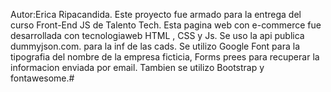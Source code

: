 Autor:Erica Ripacandida.
Este proyecto fue armado para la entrega del curso Front-End JS 
de Talento Tech. Esta pagina web con e-commerce fue desarrollada con tecnologiaweb  HTML , CSS y Js. Se uso la api publica dummyjson.com. para la inf de las cads.
Se utilizo Google Font para la tipografia del nombre de la empresa ficticia, Forms prees para recuperar la informacion enviada por email. Tambien se utilizo Bootstrap y fontawesome.#  
 
 
